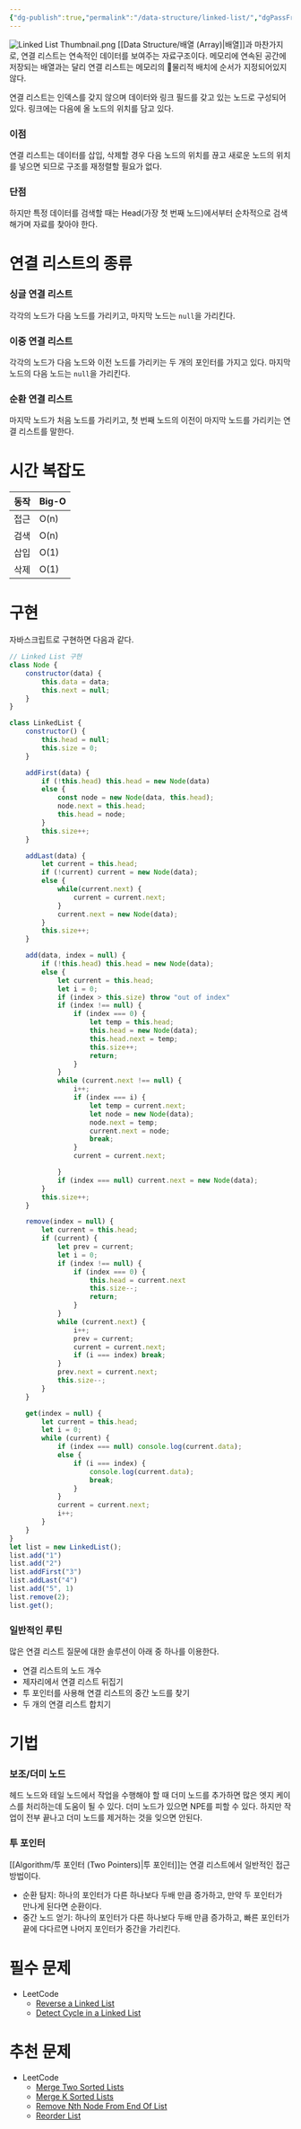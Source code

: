 ```yaml
---
{"dg-publish":true,"permalink":"/data-structure/linked-list/","dgPassFrontmatter":true,"created":"","updated":""}
---
```


![Linked List Thumbnail.png](/img/user/Data%20Structure/Linked%20List%20Thumbnail.png)
[[Data Structure/배열 (Array)\|배열]]과 마찬가지로, 연결 리스트는 연속적인 데이터를 보여주는 자료구조이다. 메모리에 연속된 공간에 저장되는 배열과는 달리 연결 리스트는 메모리의 물리적 배치에 순서가 지정되어있지 않다.

연결 리스트는 인덱스를 갖지 않으며 데이터와 링크 필드를 갖고 있는 노드로 구성되어 있다. 링크에는 다음에 올 노드의 위치를 담고 있다.

### 이점
연결 리스트는 데이터를 삽입, 삭제할 경우 다음 노드의 위치를 끊고 새로운 노드의 위치를 넣으면 되므로 구조를 재정렬할 필요가 없다.

### 단점
하지만 특정 데이터를 검색할 때는 Head(가장 첫 번째 노드)에서부터 순차적으로 검색해가며 자료를 찾아야 한다.

# 연결 리스트의 종류
### 싱글 연결 리스트
각각의 노드가 다음 노드를 가리키고, 마지막 노드는 `null`을 가리킨다.

### 이중 연결 리스트
각각의 노드가 다음 노드와 이전 노드를 가리키는 두 개의 포인터를 가지고 있다. 마지막 노드의 다음 노드는 `null`을 가리킨다.

### 순환 연결 리스트
마지막 노드가 처음 노드를 가리키고, 첫 번째 노드의 이전이 마지막 노드를 가리키는 연결 리스트를 말한다.

# 시간 복잡도
| 동작 | Big-O |
| ---- | ----- |
| 접근 | O(n)  |
| 검색 | O(n)  |
| 삽입 | O(1)  |
| 삭제 | O(1)  |

# 구현
자바스크립트로 구현하면 다음과 같다.
```js
// Linked List 구현
class Node {
    constructor(data) {
        this.data = data;
        this.next = null;
    }
}

class LinkedList {
    constructor() {
        this.head = null;
        this.size = 0;
    }

    addFirst(data) {
        if (!this.head) this.head = new Node(data)
        else {
            const node = new Node(data, this.head);
            node.next = this.head;
            this.head = node;
        }
        this.size++;
    }

    addLast(data) {
        let current = this.head;
        if (!current) current = new Node(data);
        else {
            while(current.next) {
                current = current.next;
            }
            current.next = new Node(data);
        }
        this.size++;
    }

    add(data, index = null) {
        if (!this.head) this.head = new Node(data);
        else {
            let current = this.head;
            let i = 0;
            if (index > this.size) throw "out of index"
            if (index !== null) {
                if (index === 0) {
                    let temp = this.head;
                    this.head = new Node(data);
                    this.head.next = temp;
                    this.size++;
                    return;
                }
            }
            while (current.next !== null) {
                i++;
                if (index === i) {
                    let temp = current.next;
                    let node = new Node(data);
                    node.next = temp;
                    current.next = node;
                    break;
                }
                current = current.next;

            }
            if (index === null) current.next = new Node(data);
        }
        this.size++;
    }

    remove(index = null) {
        let current = this.head;
        if (current) {
            let prev = current;
            let i = 0;
            if (index !== null) {
                if (index === 0) {
                    this.head = current.next
                    this.size--;
                    return;
                }
            }
            while (current.next) {
                i++;
                prev = current;
                current = current.next;
                if (i === index) break;
            }
            prev.next = current.next;
            this.size--;
        }
    }

    get(index = null) {
        let current = this.head;
        let i = 0;
        while (current) {
            if (index === null) console.log(current.data);
            else {
                if (i === index) {
                    console.log(current.data);
                    break;
                }
            }
            current = current.next;
            i++;
        }
    }
}
let list = new LinkedList();
list.add("1")
list.add("2")
list.addFirst("3")
list.addLast("4")
list.add("5", 1)
list.remove(2);
list.get();
```


### 일반적인 루틴
많은 연결 리스트 질문에 대한 솔루션이 아래 중 하나를 이용한다.
- 연결 리스트의 노드 개수
- 제자리에서 연결 리스트 뒤집기
- 투 포인터를 사용해 연결 리스트의 중간 노드를 찾기
- 두 개의 연결 리스트 합치기


# 기법
### 보조/더미 노드
헤드 노드와 테일 노드에서 작업을 수행해야 할 때 더미 노드를 추가하면 많은 엣지 케이스를 처리하는데 도움이 될 수 있다. 더미 노드가 있으면 NPE를 피할 수 있다. 하지만 작업이 전부 끝나고 더미 노드를 제거하는 것을 잊으면 안된다.

### 투 포인터
[[Algorithm/투 포인터 (Two Pointers)\|투 포인터]]는 연결 리스트에서 일반적인 접근 방법이다.
- 순환 탐지: 하나의 포인터가 다른 하나보다 두배 만큼 증가하고, 만약 두 포인터가 만나게 된다면 순환이다.
- 중간 노드 얻기: 하나의 포인터가 다른 하나보다 두배 만큼 증가하고, 빠른 포인터가 끝에 다다르면 나머지 포인터가 중간을 가리킨다.

# 필수 문제
- LeetCode
	- [Reverse a Linked List](https://leetcode.com/problems/reverse-linked-list/)
	- [Detect Cycle in a Linked List](https://leetcode.com/problems/linked-list-cycle/)

# 추천 문제
- LeetCode
	- [Merge Two Sorted Lists](https://leetcode.com/problems/merge-two-sorted-lists/)
	- [Merge K Sorted Lists](https://leetcode.com/problems/merge-k-sorted-lists/)
	- [Remove Nth Node From End Of List](https://leetcode.com/problems/remove-nth-node-from-end-of-list/)
	- [Reorder List](https://leetcode.com/problems/reorder-list/)